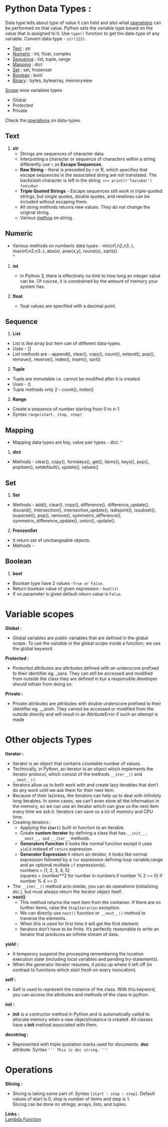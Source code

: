 # Python Data Types :

Data type tells about type of value it can hold and also what [operations](#operations) can be performed on that value.
Python sets the variable type based on the value that is assigned to it.
Use ```type()``` function to get the data-type of any variable.
Convert data-type - ```str(123)```.

- [Text](#text)    : str
- [Numeric](#numeric)    : int, float, complex
- [Sequence](#sequence)    : list, tuple, range
- [Mapping](#mapping)    : dict
- [Set](#set)    : set, frozenset
- [Boolean](#boolean)    : bool
- [Binary](#binary)    : bytes, bytearray, memoryview

[Scope](#variable-scopes) wise variables types
- Global
- Protected
- Private

Check the [operations](#operations) on data-types.

## Text
1.  **str**
    - Strings are sequences of character data.
    - Interpreting a character or sequence of characters within a string differently use ```\``` as **Escape Sequences**.
    - **Raw String** - literal is preceded by r or R, which specifies that escape sequences in the associated string are not translated. The backslash character is left in the string:
    `>>> print(r'foo\nbar')`  
    `foo\nbar`
    - **Triple Quoted Strings** - Escape sequences still work in triple-quoted strings, but single quotes, double quotes, and newlines can be included without escaping them.
    -  All string methods returns new values. They do not change the original string.
    -  Various [methos](https://www.w3schools.com/python/python_ref_string.asp) on string.

## Numeric
-  Various methods on numberic data types - min(n1,n2,n3..), max(n1,n2,n3..), abs(x), pow(x,y), round(x), sqrt(x).  
^
1.  **int**
    -  In Python 3, there is effectively no limit to how long an integer value can be. Of course, it is constrained by the amount of memory your system has.

2.  **float**
    - float values are specified with a decimal point.


## Sequence
1.  **List**
- List is like array but item can of different data-types.
- Uses - []
- List methods are - append(), clear(), copy(), count(), extend(), pop(), remove(), reverse(), index(), insert(), sort()

2.  **Tuple**
- Tuple are immutable i.e. cannot be modified after it is created.
- Uses - ()
- Tuple methods only 2 - count(), index()
    
2.  **Range**
- Create a sequence of number starting from 0 to n-1.
- Syntax `range(start, stop, step)`

## Mapping
- Mapping data types are key, value pair types - dict.
^
1.  **dict**
- Methods - clear(), copy(), formkeys(), get(), items(), keys(), pop(), popitem(), setdefault(), update(), values()

## Set
1.  **Set**
- Methods - add(), clear(), copy(), difference(), difference_update(), discard(), intersection(), intersection_update(), isdisjoint(), issubset(), isuperset(), pop(), remove(), symmetric_difference(), symmetric_difference_update(), union(), update().

2.  **FronzenSet**
- It return set of unchangeable objects.
- Methods - 

## Boolean
1.  **bool**
- Boolean type have 2 values -```True or False```.
- Return boolean value of given expression - `bool(1)`
- If no parameter is given default return value is `False`.

# Variable scopes
**Global :**
- Global variables are public variables that are defined in the global scope. To use the variable in the global scope inside a function, we use the global keyword.

**Protected :**
- Protected attributes are attributes defined with an underscore prefixed to their identifier eg. \_sara. They can still be accessed and modified from outside the class they are defined in but a responsible developer should refrain from doing so.

**Private :**
- Private attributes are attributes with double underscore prefixed to their identifier eg. \_\_ansh. They cannot be accessed or modified from the outside directly and will result in an AttributeError if such an attempt is made

# Other objects Types

**Iterator :**
-  Iterator is an object that contains countable number of values.
-  Technically, in Python, an iterator is an object which implements the iterator protocol, which consist of the methods `__iter__()` and `__next__()`.
-  Iterators allow us to both work with and create lazy iterables that don’t do any work until we ask them for their next item.
-  Because of their laziness, the iterators can help us to deal with infinitely long iterables. In some cases, we can’t even store all the information in the memory, so we can use an iterator which can give us the next item every time we ask it. Iterators can save us a lot of memory and CPU time.
-  Creating iterators :
   -  Applying the **`iter()`** built-in function to an iterable.
   -  Create **custom iterator** by defining a class that has `__init__, __next__, and __iter__` methods.
   -  **Generators Function** it looks like normal function except it uses `yield` instead of `return` expression.
   -  **Generator Expression** it return an iterator, it looks like normal expression followed by a `for` expression defining loop variable,range and an optional multiple `if` expression(s).  
    numbers = [1, 2, 3, 4, 5]  
    squares = (number**2 for number in numbers if number % 2 == 0) if number % 4 == 0  
-  The `__iter__()` method acts similar, you can do operations (initializing etc.), but must always return the iterator object itself.
-  **next()**
   -  This method returns the next item from the container. If there are no further items, raise the `StopIteration` exception.
   -  We can directly use `next()` function or `__next__()` method to traverse the elements.
   -  When this is used for first time it will get the first element.
   -  Iterators don’t have to be finite. It’s perfectly reasonable to write an iterator that produces an infinite stream of data.

**yield :**
- It temperory suspend the processing remembering the location execution state (including local variables and pending try-statements).
- When the generator iterator resumes, it picks up where it left off (in contrast to functions which start fresh on every invocation).

**self :**
- Self is used to represent the instance of the class. With this keyword, you can access the attributes and methods of the class in python.

**__init__ :**
- __init__ is a contructor method in Python and is automatically called to allocate memory when a new object/instance is created. All classes have a __init__ method associated with them.

**docstring :**
- Represented with triple quotation marks used for documents. __doc__ attribute.
Syntax ``` ''' This is doc string. '''  ```



# Operations

**Slicing :**
- Slicing is taking some part of. Syntax ``` [start : stop : step] ```. Default values of start is 0, stop is number of items and step is 1.  
Slicing can be done on strings, arrays, lists, and tuples.

**Links :**  
[Lambda Function](../functions/base.md)
